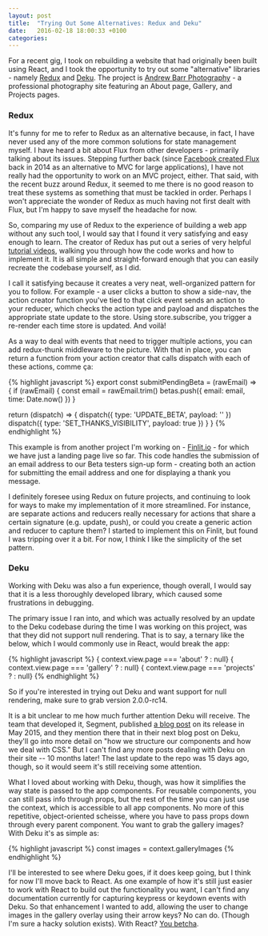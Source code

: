 ```yaml
---
layout: post
title:  "Trying Out Some Alternatives: Redux and Deku"
date:   2016-02-18 18:00:33 +0100
categories:
---
```

For a recent gig, I took on rebuilding a website that had originally been built using React, and I took the opportunity to try out some "alternative" libraries - namely [Redux](http://redux.js.org/) and [Deku](https://github.com/dekujs/deku). The project is [Andrew Barr Photography](http://www.abarrphoto.com) - a professional photography site featuring an About page, Gallery, and Projects pages.

<h3>Redux</h3>

It's funny for me to refer to Redux as an alternative because, in fact, I have never used any of the more common solutions for state management myself. I have heard a bit about Flux from other developers - primarily talking about its issues. Stepping further back (since [Facebook created Flux](http://www.infoq.com/news/2014/05/facebook-mvc-flux) back in 2014 as an alternative to MVC for large applications), I have not really had the opportunity to work on an MVC project, either. That said, with the recent buzz around Redux, it seemed to me there is no good reason to treat these systems as something that must be tackled in order. Perhaps I won't appreciate the wonder of Redux as much having not first dealt with Flux, but I'm happy to save myself the headache for now.

So, comparing my use of Redux to the experience of building a web app without any such tool, I would say that I found it very satisfying and easy enough to learn. The creator of Redux has put out a series of very helpful [tutorial videos](https://egghead.io/series/getting-started-with-redux), walking you through how the code works and how to implement it. It is all simple and straight-forward enough that you can easily recreate the codebase yourself, as I did.

I call it satisfying because it creates a very neat, well-organized pattern for you to follow. For example - a user clicks a button to show a side-nav, the action creator function you've tied to that click event sends an action to your reducer, which checks the action type and payload and dispatches the appropriate state update to the store. Using store.subscribe, you trigger a re-render each time store is updated. And voilà!

As a way to deal with events that need to trigger multiple actions, you can add redux-thunk middleware to the picture. With that in place, you can return a function from your action creator that calls dispatch with each of these actions, comme ça:

{% highlight javascript %}
export const submitPendingBeta = (rawEmail) => {
  if (rawEmail) {
    const email = rawEmail.trim()
    betas.push({ email: email, time: Date.now() })
  }

  return (dispatch) => {
    dispatch({ type: 'UPDATE_BETA', payload: '' })
    dispatch({ type: 'SET_THANKS_VISIBILITY', payload: true })
  }
}
{% endhighlight %}

This example is from another project I'm working on - [Finlit.io](http://finlit.io) - for which we have just a landing page live so far. This code handles the submission of an email address to our Beta testers sign-up form - creating both an action for submitting the email address and one for displaying a thank you message.

I definitely foresee using Redux on future projects, and continuing to look for ways to make my implementation of it more streamlined. For instance, are separate actions and reducers really necessary for actions that share a certain signature (e.g. update, push), or could you create a generic action and reducer to capture them? I started to implement this on Finlit, but found I was tripping over it a bit. For now, I think I like the simplicity of the set pattern.

<h3>Deku</h3>

Working with Deku was also a fun experience, though overall, I would say that it is a less thoroughly developed library, which caused some frustrations in debugging.

The primary issue I ran into, and which was actually resolved by an update to the Deku codebase during the time I was working on this project, was that they did not support null rendering. That is to say, a ternary like the below, which I would commonly use in React, would break the app:

{% highlight javascript %}
{ context.view.page === 'about' ? <About /> : null}
{ context.view.page === 'gallery' ? <Gallery /> : null}
{ context.view.page === 'projects' ? <Projects /> : null}
{% endhighlight %}

So if you're interested in trying out Deku and want support for null rendering, make sure to grab version 2.0.0-rc14.

It is a bit unclear to me how much further attention Deku will receive. The team that developed it, Segment, published [a blog post](https://segment.com/blog/deku-our-functional-alternative-to-react/) on its release in May 2015, and they mention there that in their next blog post on Deku, they'll go into more detail on "how we structure our components and how we deal with CSS." But I can't find any more posts dealing with Deku on their site -- 10 months later! The last update to the repo was 15 days ago, though, so it would seem it's still receiving some attention.

What I loved about working with Deku, though, was how it simplifies the way state is passed to the app components. For reusable components, you can still pass info through props, but the rest of the time you can just use the context, which is accessible to all app components. No more of this repetitive, object-oriented scheisse, where you have to pass props down through every parent component. You want to grab the gallery images? With Deku it's as simple as:

{% highlight javascript %}
const images = context.galleryImages
{% endhighlight %}

I'll be interested to see where Deku goes, if it does keep going, but I think for now I'll move back to React. As one example of how it's still just easier to work with React to build out the functionality you want, I can't find any documentation currently for capturing keypress or keydown events with Deku. So that enhancement I wanted to add, allowing the user to change images in the gallery overlay using their arrow keys? No can do. (Though I'm sure a hacky solution exists). With React? [You betcha](https://facebook.github.io/react/docs/events.html).
